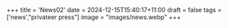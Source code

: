 +++
title = 'News02'
date = 2024-12-15T15:40:17+11:00
draft = false
tags = ['news',"privateer press"]
image = "images/news.webp"
+++
